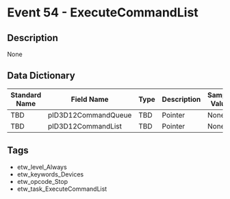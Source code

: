 # Event 54 - ExecuteCommandList

## Description
None

## Data Dictionary
|Standard Name|Field Name|Type|Description|Sample Value|
|---|---|---|---|---|
|TBD|pID3D12CommandQueue|TBD|Pointer|None|None|
|TBD|pID3D12CommandList|TBD|Pointer|None|None|

## Tags
* etw_level_Always
* etw_keywords_Devices
* etw_opcode_Stop
* etw_task_ExecuteCommandList